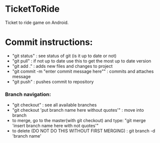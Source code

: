 # TicketToRide
Ticket to ride game on Android.

# Commit instructions:
- "git status" : see status of git (is it up to date or not)
- "git pull" : if not up to date use this to get the most up to date version
- "git add ." : adds new files and changes to project
- "git commit -m "enter commit message here"" : commits and attaches message
- "git push" : pushes commit to repository

### Branch navigation:
- "git checkout" : see all available branches
- "git checkout 'put branch name here without quotes'" : move into branch
- to merge, go to the master(with git checkout) and type: "git merge 'insert branch name here with not quotes'"
- to delete (DO NOT DO THIS WITHOUT FIRST MERGING) : git branch -d 'branch name'
